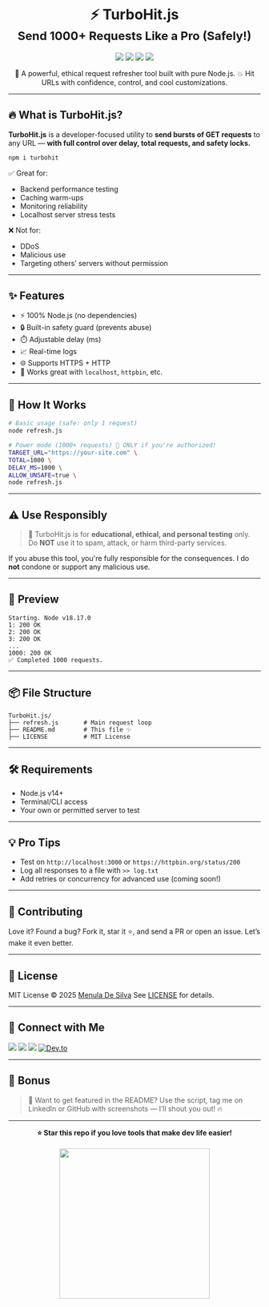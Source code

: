 <h1 align="center">
  ⚡ TurboHit.js
  <br>
  <sub>Send 1000+ Requests Like a Pro (Safely!)</sub>
</h1>

<p align="center">
  <img src="https://img.shields.io/github/stars/DMS-Menula/TurboHit.js?style=for-the-badge" />
  <img src="https://img.shields.io/github/forks/DMS-Menula/TurboHit.js?style=for-the-badge" />
  <img src="https://img.shields.io/github/license/DMS-Menula/TurboHit.js?style=for-the-badge" />
  <img src="https://img.shields.io/badge/Made%20By-Menula-blueviolet?style=for-the-badge" />
</p>

<p align="center">
  🚀 A powerful, ethical request refresher tool built with pure Node.js.  
  💥 Hit URLs with confidence, control, and cool customizations.   
</p>

---

## 🔥 What is TurboHit.js?

**TurboHit.js** is a developer-focused utility to **send bursts of GET requests** to any URL — **with full control over delay, total requests, and safety locks.**

```bash
npm i turbohit
````

✅ Great for:
- Backend performance testing
- Caching warm-ups
- Monitoring reliability
- Localhost server stress tests

❌ Not for:
- DDoS
- Malicious use
- Targeting others’ servers without permission

---

## ✨ Features

- ⚡ 100% Node.js (no dependencies)
- 🔒 Built-in safety guard (prevents abuse)
- ⏱️ Adjustable delay (ms)
- 📈 Real-time logs
- 🌐 Supports HTTPS + HTTP
- 🧪 Works great with `localhost`, `httpbin`, etc.

---

## 🧠 How It Works


```bash
# Basic usage (safe: only 1 request)
node refresh.js
````

```bash
# Power mode (1000+ requests) 🚨 ONLY if you're authorized!
TARGET_URL="https://your-site.com" \
TOTAL=1000 \
DELAY_MS=1000 \
ALLOW_UNSAFE=true \
node refresh.js
```

---

## ⚠️ Use Responsibly

> 🛑 TurboHit.js is for **educational, ethical, and personal testing** only.
> Do **NOT** use it to spam, attack, or harm third-party services.

If you abuse this tool, you're fully responsible for the consequences. I do **not** condone or support any malicious use.

---

## 🌟 Preview

```
Starting. Node v18.17.0
1: 200 OK
2: 200 OK
3: 200 OK
...
1000: 200 OK
✅ Completed 1000 requests.
```

---

## 📦 File Structure

```
TurboHit.js/
├── refresh.js       # Main request loop
├── README.md        # This file ✨
├── LICENSE          # MIT License
```

---

## 🛠 Requirements

* Node.js v14+
* Terminal/CLI access
* Your own or permitted server to test

---

## 💡 Pro Tips

* Test on `http://localhost:3000` or `https://httpbin.org/status/200`
* Log all responses to a file with `>> log.txt`
* Add retries or concurrency for advanced use (coming soon!)

---

## 🤝 Contributing

Love it? Found a bug?
Fork it, star it ⭐, and send a PR or open an issue. Let’s make it even better.

---

## 🧾 License

MIT License © 2025 [Menula De Silva](https://github.com/DMS-Menula)
See [LICENSE](./LICENSE) for details.

---

## 🔗 Connect with Me

<p align="left">
  <a href="https://github.com/DMS-Menula"><img src="https://img.shields.io/badge/GitHub-DMS--Menula-informational?style=for-the-badge&logo=github"></a>
  <a href="https://dms-menula.github.io"><img src="https://img.shields.io/badge/Portfolio-My_Website-critical?style=for-the-badge&logo=firefox-browser"></a>
  <a href="https://www.linkedin.com/in/dmsmenula"><img src="https://img.shields.io/badge/LinkedIn-Connect-blue?style=for-the-badge&logo=linkedin"></a>
  <a href="https://dev.to/dmsmenula"><img alt="Dev.to" src="https://img.shields.io/badge/Dev.to-0A0A0A.svg?style=for-the-badge&logo=devdotto&logoColor=white"></a>
</p>

---

## 📣 Bonus

> 💬 Want to get featured in the README?
> Use the script, tag me on LinkedIn or GitHub with screenshots — I’ll shout you out! 🔥

---

<p align="center">
  <b>⭐ Star this repo if you love tools that make dev life easier!</b><br><br>
  <img src="https://media.giphy.com/media/3oKIPsx2VAYAgEHC12/giphy.gif" width="300" />
</p>
